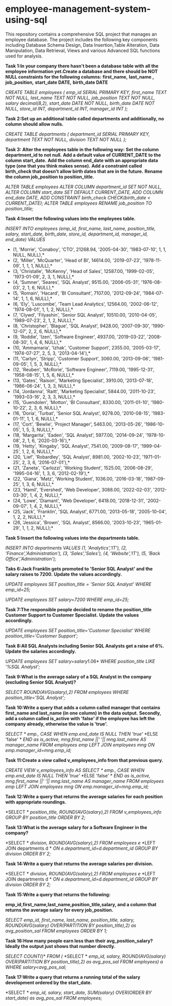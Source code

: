 # employee-management-system-using-sql
This repository contains a comprehensive SQL project that manages an employee database. The project includes the following key components including Database Schema Design, Data Insertion,Table Alteration, Data Manipulation, Data Retrieval, Views and various Advanced SQL functions used for analysis.  

**Task 1:In your company there hasn't been a database table with all the employee information yet.Create a database and there should be NOT NULL constraints for the following columns:**
**first_name,**
**last_name ,**
**job_position,**
**start_date DATE,**
**birth_date DATE**

*CREATE TABLE employees (*
*emp_id SERIAL PRIMARY KEY,*
*first_name TEXT NOT NULL,*
*last_name TEXT NOT NULL,*
*job_position TEXT NOT NULL,*
*salary decimal(8,2),*
*start_date DATE NOT NULL,*
*birth_date DATE NOT NULL,*
*store_id INT,*
*department_id INT,*
*manager_id INT*
*);*

**Task 2:Set up an additional table called departments and additionally, no column should allow nulls.**

*CREATE TABLE departments (*
*department_id SERIAL PRIMARY KEY,*
*department TEXT NOT NULL,*
*division TEXT NOT NULL*
*);*

**Task 3: Alter the employees table in the following way:**
**Set the column department_id to not null.**
**Add a default value of CURRENT_DATE to the column start_date.**
**Add the column end_date with an appropriate data type (one that you think makes sense).**
**Add a constraint called birth_check that doesn't allow birth dates that are in the future.**
**Rename the column job_position to position_title.**

*ALTER TABLE employees*
*ALTER COLUMN department_id SET NOT NULL,*
*ALTER COLUMN start_date SET DEFAULT CURRENT_DATE,*
*ADD COLUMN end_date DATE,*
*ADD CONSTRAINT birth_check CHECK(birth_date < CURRENT_DATE);*
*ALTER TABLE employees*
*RENAME job_position TO position_title;*

**Task 4:Insert the following values into the employees table.**

*INSERT INTO employees (emp_id, first_name, last_name, position_title, salary, start_date, birth_date, store_id, department_id, manager_id, end_date)*
*VALUES*
*    (1, 'Morrie', 'Conaboy', 'CTO', 21268.94, '2005-04-30', '1983-07-10', 1, 1, NULL, NULL),*
*    (2, 'Miller', 'McQuarter', 'Head of BI', 14614.00, '2019-07-23', '1978-11-09', 1, 1, 1, NULL),*
*    (3, 'Christalle', 'McKenny', 'Head of Sales', 12587.00, '1999-02-05', '1973-01-09', 2, 3, 1, NULL),*
*    (4, 'Sumner', 'Seares', 'SQL Analyst', 9515.00, '2006-05-31', '1976-08-03', 2, 1, 6, NULL),*
*    (5, 'Romain', 'Hacard', 'BI Consultant', 7107.00, '2012-09-24', '1984-07-14', 1, 1, 6, NULL),*
*    (6, 'Ely', 'Luscombe', 'Team Lead Analytics', 12564.00, '2002-06-12', '1974-08-01', 1, 1, 2, NULL),*
*    (7, 'Clywd', 'Filyashin', 'Senior SQL Analyst', 10510.00, '2010-04-05', '1989-07-23', 2, 1, 2, NULL),*
*    (8, 'Christopher', 'Blague', 'SQL Analyst', 9428.00, '2007-09-30', '1990-12-07', 2, 2, 6, NULL),*
*    (9, 'Roddie', 'Izen', 'Software Engineer', 4937.00, '2019-03-22', '2008-08-30', 1, 4, 6, NULL),*
*    (10, 'Ammamaria', 'Izhak', 'Customer Support', 2355.00, '2005-03-17', '1974-07-27', 2, 5, 3, '2013-04-14'),*
*    (11, 'Carlyn', 'Stripp', 'Customer Support', 3060.00, '2013-09-06', '1981-09-05', 1, 5, 3, NULL),*
*    (12, 'Reuben', 'McRorie', 'Software Engineer', 7119.00, '1995-12-31', '1958-08-15', 1, 5, 6, NULL),*
*    (13, 'Gates', 'Raison', 'Marketing Specialist', 3910.00, '2013-07-18', '1986-06-24', 1, 3, 3, NULL),*
*    (14, 'Jordanna', 'Raitt', 'Marketing Specialist', 5844.00, '2011-10-23', '1993-03-16', 2, 3, 3, NULL),*
*    (15, 'Guendolen', 'Motton', 'BI Consultant', 8330.00, '2011-01-10', '1980-10-22', 2, 3, 6, NULL),*
*    (16, 'Doria', 'Turbat', 'Senior SQL Analyst', 9278.00, '2010-08-15', '1983-01-11', 1, 1, 6, NULL),*
*    (17, 'Cort', 'Bewlie', 'Project Manager', 5463.00, '2013-05-26', '1986-10-05', 1, 5, 3, NULL),*
*    (18, 'Margarita', 'Eaden', 'SQL Analyst', 5977.00, '2014-09-24', '1978-10-08', 2, 1, 6, '2020-03-16'),*
*    (19, 'Hetty', 'Kingaby', 'SQL Analyst', 7541.00, '2009-08-17', '1999-04-25', 1, 2, 6, NULL),*
*    (20, 'Lief', 'Robardley', 'SQL Analyst', 8981.00, '2002-10-23', '1971-01-25', 2, 3, 6, '2016-07-01'),*
*    (21, 'Zaneta', 'Carlozzi', 'Working Student', 1525.00, '2006-08-29', '1995-04-16', 1, 3, 6, '2012-02-19'),*
*    (22, 'Giana', 'Matz', 'Working Student', 1036.00, '2016-03-18', '1987-09-25', 1, 3, 6, NULL),*
*    (23, 'Hamil', 'Evershed', 'Web Developer', 3088.00, '2022-02-03', '2012-03-30', 1, 4, 2, NULL),*
*    (24, 'Lowe', 'Diamant', 'Web Developer', 6418.00, '2018-12-31', '2002-09-07', 1, 4, 2, NULL),*
*    (25, 'Jack', 'Franklin', 'SQL Analyst', 6771.00, '2013-05-18', '2005-10-04', 1, 2, 2, NULL),*
*    (26, 'Jessica', 'Brown', 'SQL Analyst', 8566.00, '2003-10-23', '1965-01-29', 1, 1, 2, NULL);*

**Task 5:Insert the following values into the departments table.**

*INSERT INTO departments*
*VALUES (1, 'Analytics','IT'),*
*(2, 'Finance','Administration'),*
*(3, 'Sales','Sales'),*
*(4, 'Website','IT'),*
*(5, 'Back Office','Administration');*

**Taks 6:Jack Franklin gets promoted to 'Senior SQL Analyst' and the salary raises to 7200.**
**Update the values accordingly.**

*UPDATE employees*
*SET position_title = 'Senior SQL Analyst'*
*WHERE emp_id=25;*

*UPDATE employees*
*SET salary=7200*
*WHERE emp_id=25;*

**Task 7:The responsible people decided to rename the position_title Customer Support to Customer Specialist.**
**Update the values accordingly.**

*UPDATE employees*
*SET position_title='Customer Specialist'*
*WHERE position_title='Customer Support';*

**Task 8:All SQL Analysts including Senior SQL Analysts get a raise of 6%.**
**Update the salaries accordingly.**

*UPDATE employees*
*SET salary=salary*1.06*
*WHERE position_title LIKE '%SQL Analyst';*

**Task 9:What is the average salary of a SQL Analyst in the company (excluding Senior SQL Analyst)?**

*SELECT ROUND(AVG(salary),2) FROM employees*
*WHERE position_title='SQL Analyst';*

**Task 10:Write a query that adds a column called manager that contains  first_name and last_name (in one column) in the data output.**
**Secondly, add a column called is_active with 'false' if the employee has left the company already, otherwise the value is 'true'.**

*SELECT *
*emp.*,*
*CASE WHEN emp.end_date IS NULL THEN 'true'*
*ELSE 'false' *
*END as is_active,*
*mng.first_name ||' '|| mng.last_name AS manager_name*
*FROM employees emp*
*LEFT JOIN employees mng*
*ON emp.manager_id=mng.emp_id;*

**Task 11:Create a view called v_employees_info from that previous query.**

*CREATE VIEW v_employees_info*
*AS*
*SELECT *
*emp.*,*
*CASE WHEN emp.end_date IS NULL THEN 'true'*
*ELSE 'false' *
*END as is_active,*
*mng.first_name ||' '|| mng.last_name AS manager_name*
*FROM employees emp*
*LEFT JOIN employees mng*
*ON emp.manager_id=mng.emp_id;*

**Task 12:Write a query that returns the average salaries for each position with appropriate roundings.**

*SELECT *
*position_title,*
*ROUND(AVG(salary),2)*
*FROM v_employees_info*
*GROUP BY position_title*
*ORDER BY 2;*

**Task 13:What is the average salary for a Software Engineer in the company?**

*SELECT *
*division,*
*ROUND(AVG(salary),2)*
*FROM employees e*
*LEFT JOIN departments d *
*ON e.department_id=d.department_id*
*GROUP BY division*
*ORDER BY 2;*

**Task 14:Write a query that returns the average salaries per division.**

*SELECT *
*division,*
*ROUND(AVG(salary),2)*
*FROM employees e*
*LEFT JOIN departments d *
*ON e.department_id=d.department_id*
*GROUP BY division*
*ORDER BY 2;*

**Task 15:Write a query that returns the following:**

**emp_id,first_name,last_name,position_title,salary, and a column that returns the average salary for every job_position.**

*SELECT*
*emp_id,*
*first_name,*
*last_name,*
*position_title,*
*salary,*
*ROUND(AVG(salary) OVER(PARTITION BY position_title),2) as avg_position_sal*
*FROM employees*
*ORDER BY 1;*

**Task 16:How many people earn less than their avg_position_salary?Ideally the output just shows that number directly.**

*SELECT*
*COUNT(*)*
*FROM (*
*SELECT *
*emp_id,*
*salary,*
*ROUND(AVG(salary) OVER(PARTITION BY position_title),2) as avg_pos_sal*
*FROM employees) a*
*WHERE salary<avg_pos_sal;*

**Task 17:Write a query that returns a running total of the salary development ordered by the start_date.**

*SELECT *
*emp_id,*
*salary,*
*start_date,*
*SUM(salary) OVER(ORDER BY start_date) as avg_pos_sal*
*FROM employees;*
